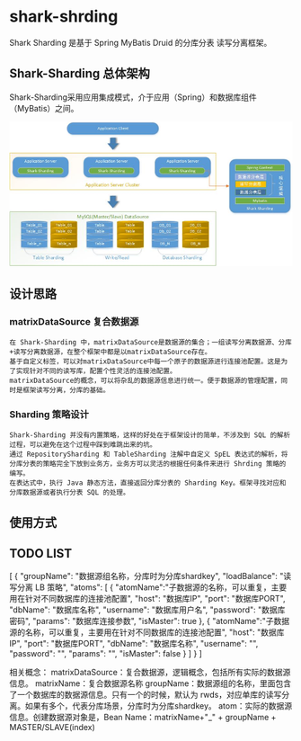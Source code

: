 # shark-shrding
Shark Sharding 是基于 Spring MyBatis  Druid 的分库分表 读写分离框架。

## Shark-Sharding 总体架构
Shark-Sharding采用应用集成模式，介于应用（Spring）和数据库组件（MyBatis）之间。

![avatar](./doc/img/shark-sharding-1.jpg)

## 设计思路
### matrixDataSource 复合数据源
    在 Shark-Sharding 中，matrixDataSource是数据源的集合；一组读写分离数据源、分库+读写分离数据源，在整个框架中都是以matrixDataSource存在。
    基于自定义标签，可以对matrixDataSource中每一个原子的数据源进行连接池配置。这是为了实现针对不同的读写库，配置个性灵活的连接池配置。
    matrixDataSource的概念，可以将杂乱的数据源信息进行统一。便于数据源的管理配置，同时是框架读写分离，分库的基础。

### Sharding 策略设计
    Shark-Sharding 并没有内置策略，这样的好处在于框架设计的简单，不涉及到 SQL 的解析过程，可以避免在这个过程中踩到难跳出来的坑。
    通过 RepositorySharding 和 TableSharding 注解中自定义 SpEL 表达式的解析，将分库分表的策略完全下放到业务方，业务方可以灵活的根据任何条件来进行 Shrding 策略的编写。
    在表达式中，执行 Java 静态方法，直接返回分库分表的 Sharding Key。框架寻找对应和分库数据源或者执行分表 SQL 的处理。

    
## 使用方式
## TODO LIST
[
    {
        "groupName": "数据源组名称，分库时为分库shardkey",
        "loadBalance": "读写分离 LB 策略",
        "atoms": [
            {
                "atomName":"子数据源的名称，可以重复，主要用在针对不同数据库的连接池配置",
                "host": "数据库IP",
                "port": "数据库PORT",
                "dbName": "数据库名称",
                "username": "数据库用户名",
                "password": "数据库密码",
                "params": "数据库连接参数",
                "isMaster": true
            },
            {
                "atomName":"子数据源的名称，可以重复，主要用在针对不同数据库的连接池配置",
                "host": "数据库IP",
                "port": "数据库PORT",
                "dbName": "数据库名称",
                "username": "",
                "password": "",
                "params": "",
                "isMaster": false
            }
        ]
    }
]

相关概念：
matrixDataSource：复合数据源，逻辑概念，包括所有实际的数据源信息。
matrixName：复合数据源名称
groupName：数据源组的名称，里面包含了一个数据库的数据源信息。只有一个的时候，默认为 rwds，对应单库的读写分离。如果有多个，代表分库场景，分库时为分库shardkey。
atom：实际的数据源信息。创建数据源对象是，Bean Name：matrixName+"_" + groupName + MASTER/SLAVE(index)